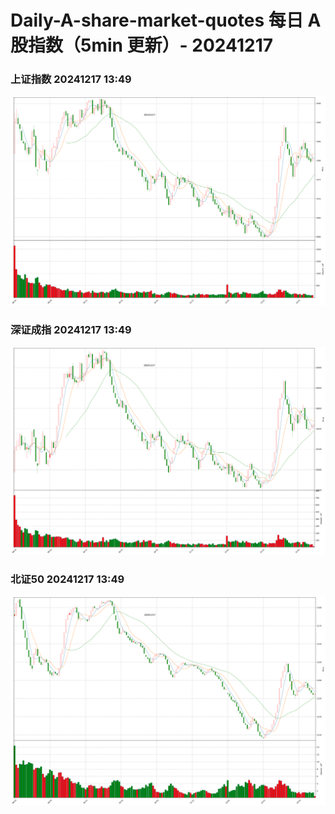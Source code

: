 
# Daily-A-share-market-quotes 每日 A 股指数（5min 更新）- 20241217

### 上证指数 20241217 13:49
![](./fig/2024/12/20241217-sh000001.png)

### 深证成指 20241217 13:49
![](./fig/2024/12/20241217-sz399001.png)

### 北证50 20241217 13:49
![](./fig/2024/12/20241217-bj899050.png)

